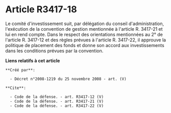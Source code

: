 # Article R3417-18

Le comité d'investissement suit, par délégation du conseil d'administration, l'exécution de la convention de gestion
mentionnée à l'article R. 3417-21 et lui en rend compte. Dans le respect des orientations mentionnées au 2° de l'article R.
3417-12 et des règles prévues à l'article R. 3417-22, il approuve la politique de placement des fonds et donne son accord aux
investissements dans les conditions prévues par la convention.

**Liens relatifs à cet article**

	**Créé par**:

	  - Décret n°2008-1219 du 25 novembre 2008 - art. (V)

	**Cite**:

	  - Code de la défense. - art. R3417-12 (V)
	  - Code de la défense. - art. R3417-21 (V)
	  - Code de la défense. - art. R3417-22 (V)
